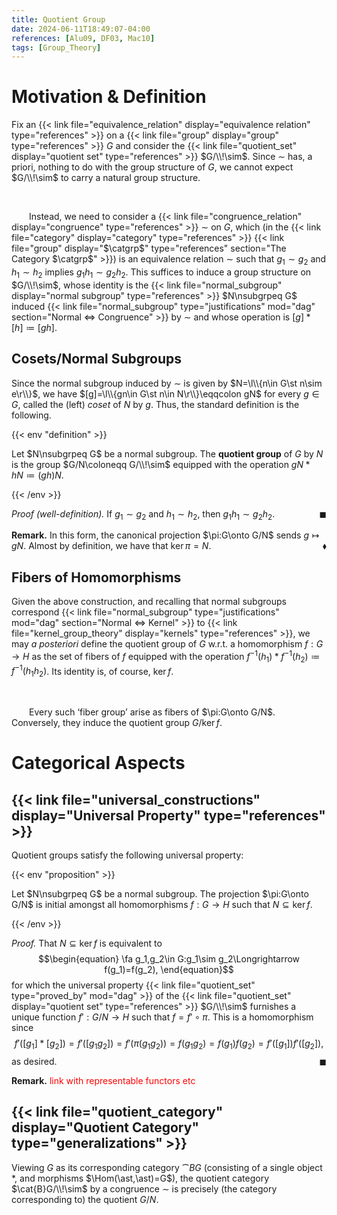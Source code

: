 ```yaml
---
title: Quotient Group
date: 2024-06-11T18:49:07-04:00
references: [Alu09, DF03, Mac10]
tags: [Group_Theory]
---
```


# Motivation & Definition

Fix an {{< link file="equivalence_relation" display="equivalence relation" type="references" >}} on a {{< link file="group" display="group" type="references" >}} $G$ and consider the {{< link file="quotient_set" display="quotient set" type="references" >}} $G/\\!\sim$. Since $\sim$ has, a priori, nothing to do with the group structure of $G$, we cannot expect $G/\\!\sim$ to carry a natural group structure.

<br>

&emsp;&emsp;Instead, we need to consider a {{< link file="congruence_relation" display="congruence" type="references" >}} $\sim$ on $G$, which (in the {{< link file="category" display="category" type="references" >}} {{< link file="group" display="$\catgrp$" type="references" section="The Category $\catgrp$" >}}) is an equivalence relation $\sim$ such that $g_1\sim g_2$ and $h_1\sim h_2$ implies $g_1h_1\sim g_2h_2$. This suffices to induce a group structure on $G/\\!\sim$, whose identity is the {{< link file="normal_subgroup" display="normal subgroup" type="references" >}} $N\nsubgrpeq G$ induced {{< link file="normal_subgroup" type="justifications" mod="dag" section="Normal $\Leftrightarrow$ Congruence" >}} by $\sim$ and whose operation is $[g]\ast[h]\coloneqq[gh]$.

<div class="space"></div>

## Cosets/Normal Subgroups

Since the normal subgroup induced by $\sim$ is given by $N=\l\\{n\in G\st n\sim e\r\\}$, we have $[g]=\l\\{gn\in G\st n\in N\r\\}\eqqcolon gN$ for every $g\in G$, called the (left) *coset* of $N$ by $g$. Thus, the standard definition is the following.

{{< env "definition" >}}

Let $N\nsubgrpeq G$ be a normal subgroup. The **quotient group** of $G$ by $N$ is the group $G/N\coloneqq G/\\!\sim$ equipped with the operation $gN\ast hN\coloneqq(gh)N$.

{{< /env >}}

*Proof (well-definition).* If $g_1\sim g_2$ and $h_1\sim h_2$, then $g_1h_1\sim g_2h_2$.<span style="float:right;">$\blacksquare$</span>

<div class="space"></div>

**Remark.** In this form, the canonical projection $\pi:G\onto G/N$ sends $g\mapsto gN$. Almost by definition, we have that $\ker\pi=N$.<span style="float:right;">$\blacklozenge$</span>

<div class="space"></div>

## Fibers of Homomorphisms

Given the above construction, and recalling that normal subgroups correspond {{< link file="normal_subgroup" type="justifications" mod="dag" section="Normal $\Leftrightarrow$ Kernel" >}} to {{< link file="kernel_group_theory" display="kernels" type="references" >}}, we may *a posteriori* define the quotient group of $G$ w.r.t. a homomorphism $f:G\to H$ as the set of fibers of $f$ equipped with the operation $f^{-1}(h_1)\ast f^{-1}(h_2)\coloneqq f^{-1}(h_1h_2)$. Its identity is, of course, $\ker f$.

<br>

&emsp;&emsp;Every such ‘fiber group’ arise as fibers of $\pi:G\onto G/N$. Conversely, they induce the quotient group $G/\ker f$.

# Categorical Aspects

## {{< link file="universal_constructions" display="Universal Property" type="references" >}}

Quotient groups satisfy the following universal property:

{{< env "proposition" >}}

Let $N\nsubgrpeq G$ be a normal subgroup. The projection $\pi:G\onto G/N$ is initial amongst all homomorphisms $f:G\to H$ such that $N\subseteq\ker f$.

{{< /env >}}

*Proof.* That $N\subseteq\ker f$ is equivalent to
$$\begin{equation}
    \fa g_1,g_2\in G:g_1\sim g_2\Longrightarrow f(g_1)=f(g_2),
\end{equation}$$
for which the universal property {{< link file="quotient_set" type="proved_by" mod="dag" >}} of the {{< link file="quotient_set" display="quotient set" type="references" >}} $G/\\!\sim$ furnishes a unique function $f':G/N\to H$ such that $f=f'\circ\pi$. This is a homomorphism since
$$\begin{equation}
    f'([g_1]\ast[g_2])=f'([g_1g_2])=f'(\pi(g_1g_2))=f(g_1g_2)=f(g_1)f(g_2)=f'([g_1])f'([g_2]),
\end{equation}$$
as desired.<span style="float:right;">$\blacksquare$</span>

<div class="space"></div>

**Remark.** <span style="color:red">link with representable functors etc</span>

<div class="space"></div>

## {{< link file="quotient_category" display="Quotient Category" type="generalizations" >}}

Viewing $G$ as its corresponding category $\cat{B}G$ (consisting of a single object $\ast$, and morphisms $\Hom(\ast,\ast)=G$), the quotient category $\cat{B}G/\\!\sim$ by a congruence $\sim$ is precisely (the category corresponding to) the quotient $G/N$.
